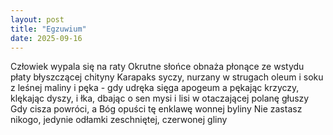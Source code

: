 ```yaml
---
layout: post
title: "Egzuwium"
date: 2025-09-16
---
```


Człowiek wypala się na raty
Okrutne słońce obnaża płonące ze wstydu płaty błyszczącej chityny
Karapaks syczy, nurzany w strugach oleum i soku z leśnej maliny
i pęka - gdy udręka sięga apogeum
a pękając krzyczy, klękając dyszy, i łka, dbając o sen mysi i lisi w otaczającej polanę głuszy
Gdy cisza powróci, a Bóg opuści tę enklawę wonnej byliny
Nie zastasz nikogo, jedynie odłamki zeschniętej, czerwonej gliny